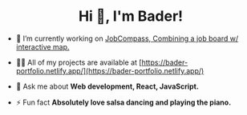 <h1 align="center">Hi 👋, I'm Bader!</h1>

- 🔭 I’m currently working on [JobCompass, Combining a job board w/ interactive map.](https://jobcompass-demo.netlify.app/)

- 👨‍💻 All of my projects are available at [https://bader-portfolio.netlify.app/](https://bader-portfolio.netlify.app/)

- 💬 Ask me about **Web development, React, JavaScript.**

- ⚡ Fun fact **Absolutely love salsa dancing and playing the piano.**

